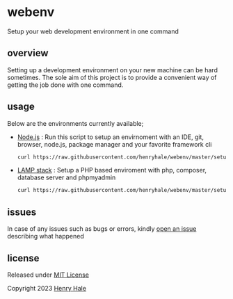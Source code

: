 # webenv
Setup your web development environment in one command

## overview
Setting up a development environment on your new machine can be hard sometimes. The sole aim of this project is to provide a convenient way of getting the job done with one command.

## usage
Below are the environments currently available;

- [Node.js](./setup-nodejs.sh) : 
  Run this script to setup an envirnoment with an IDE, git, browser, node.js, package manager and your favorite framework cli
  ```sh
  curl https://raw.githubusercontent.com/henryhale/webenv/master/setup-nodejs.sh | bash
  ```

- [LAMP stack](./setup-lamp.sh) : 
  Setup a PHP based enviroment with php, composer, database server and phpmyadmin
  ```sh
  curl https://raw.githubusercontent.com/henryhale/webenv/master/setup-lamp.sh | bash
  ```

## issues
In case of any issues such as bugs or errors, kindly [open an issue](https://github.com/henryhale/webenv/issues) describing what happened

## license

Released under [MIT License](./LICENSE.md)

Copyright 2023 [Henry Hale](https://github.com/henryhale)
